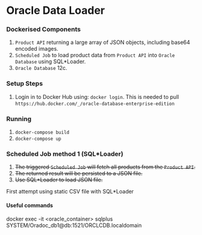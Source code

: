# Oracle Data Loader

### Dockerised Components

1. `Product API` returning a large array of JSON objects, including base64 encoded images.
2. `Scheduled Job` to load product data from `Product API` into `Oracle Database` using SQL*Loader.
3. `Oracle Database` 12c.

### Setup Steps

1. Login in to Docker Hub using: `docker login`. This is needed to pull `https://hub.docker.com/_/oracle-database-enterprise-edition`

### Running

1. `docker-compose build`
2. `docker-compose up`

### Scheduled Job method 1 (SQL*Loader)

1. ~~The triggered `Scheduled Job` will fetch all products from the `Product API`.~~
2. ~~The returned result will be persisted to a JSON file.~~
3. ~~Use SQL*Loader to load JSON file.~~

First attempt using static CSV file with SQL*Loader

#### Useful commands

docker exec -it <oracle_container> sqlplus SYSTEM/Oradoc_db1@db:1521/ORCLCDB.localdomain
